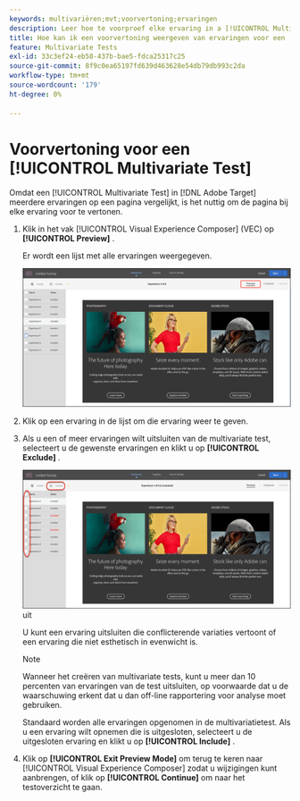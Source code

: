 ```yaml
---
keywords: multivariëren;mvt;voorvertoning;ervaringen
description: Leer hoe te voorproef elke ervaring in a [!UICONTROL Multivariate Test] (MVT) activiteit in  [!DNL Adobe Target]  gebruikend [!UICONTROL Visual Experience Composer] (VEC).
title: Hoe kan ik een voorvertoning weergeven van ervaringen voor een [!UICONTROL Multivariate Test] (MVT)?
feature: Multivariate Tests
exl-id: 33c3ef24-eb58-437b-bae5-fdca25317c25
source-git-commit: 8f9c0ea65197fd639d463628e54db79db993c2da
workflow-type: tm+mt
source-wordcount: '179'
ht-degree: 0%

---
```


# Voorvertoning voor een [!UICONTROL Multivariate Test]

Omdat een [!UICONTROL Multivariate Test] in [!DNL Adobe Target] meerdere ervaringen op een pagina vergelijkt, is het nuttig om de pagina bij elke ervaring voor te vertonen.

1. Klik in het vak [!UICONTROL Visual Experience Composer] (VEC) op **[!UICONTROL Preview]** .

   Er wordt een lijst met alle ervaringen weergegeven.

   ![ voorproefbeeld ](assets/preview.png)

1. Klik op een ervaring in de lijst om die ervaring weer te geven.

1. Als u een of meer ervaringen wilt uitsluiten van de multivariate test, selecteert u de gewenste ervaringen en klikt u op **[!UICONTROL Exclude]** .

   ![ sluit ervaringen ](/help/main/c-activities/c-multivariate-testing/t-create-multivariate-test/assets/preview-mvt-exclude.png) uit

   U kunt een ervaring uitsluiten die conflicterende variaties vertoont of een ervaring die niet esthetisch in evenwicht is.

   >[!NOTE]
   >
   >Wanneer het creëren van multivariate tests, kunt u meer dan 10 percenten van ervaringen van de test uitsluiten, op voorwaarde dat u de waarschuwing erkent dat u dan off-line rapportering voor analyse moet gebruiken.

   Standaard worden alle ervaringen opgenomen in de multivariatietest. Als u een ervaring wilt opnemen die is uitgesloten, selecteert u de uitgesloten ervaring en klikt u op **[!UICONTROL Include]** .

1. Klik op **[!UICONTROL Exit Preview Mode]** om terug te keren naar [!UICONTROL Visual Experience Composer] zodat u wijzigingen kunt aanbrengen, of klik op **[!UICONTROL Continue]** om naar het testoverzicht te gaan.
